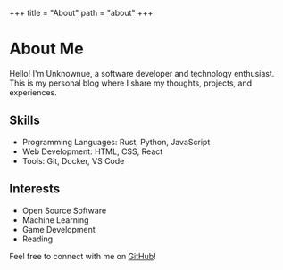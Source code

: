 +++
title = "About"
path = "about"
+++

# About Me

Hello! I'm Unknownue, a software developer and technology enthusiast. This is my personal blog where I share my thoughts, projects, and experiences.

## Skills

- Programming Languages: Rust, Python, JavaScript
- Web Development: HTML, CSS, React
- Tools: Git, Docker, VS Code

## Interests

- Open Source Software
- Machine Learning
- Game Development
- Reading

Feel free to connect with me on [GitHub](https://github.com/unknownue)!
